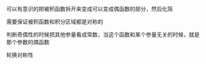 ---
---

可以有意识的把被积函数拆开来变成可以变成偶函数的部分，然后化简

需要保证被积函数和积分区域都是对称的


判断奇偶性的时候把其他参量看成常数，当这个函数和某个参量无关的时候，就是那个参数的偶函数

轮换对称性
